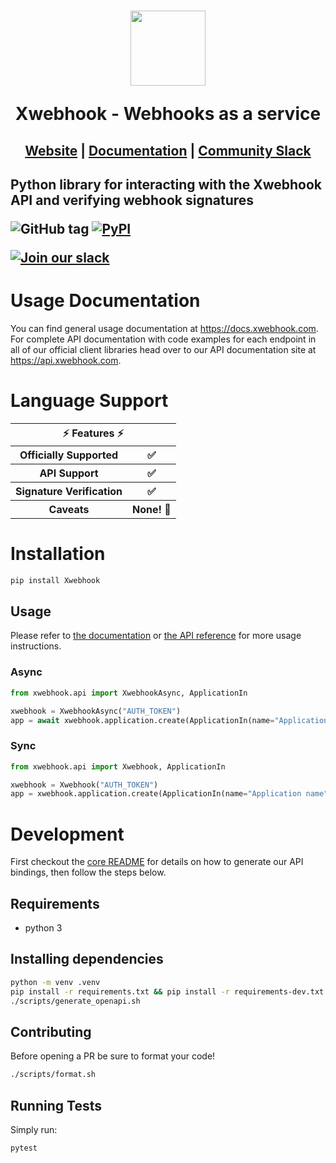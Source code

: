 <h1 align="center">
    <a style="text-decoration: none" href="https://www.xwebhook.com">
      <img width="120" src="https://avatars.githubusercontent.com/u/80175132?s=200&v=4" />
      <p align="center">Xwebhook - Webhooks as a service</p>
    </a>
</h1>
<h2 align="center">
  <a href="https://xwebhook.com">Website</a> | <a href="https://docs.xwebhook.com">Documentation</a> | <a href="https://xwebhook.com/slack">Community Slack</a>
<h2>

Python library for interacting with the Xwebhook API and verifying webhook signatures

![GitHub tag](https://img.shields.io/github/tag/xwebhook/xwebhook-webhooks.svg)
[![PyPI](https://img.shields.io/pypi/v/xwebhook.svg)](https://pypi.python.org/pypi/xwebhook/)

[![Join our slack](https://img.shields.io/badge/Slack-join%20the%20community-blue?logo=slack&style=social)](https://www.xwebhook.com/slack/)

# Usage Documentation

You can find general usage documentation at <https://docs.xwebhook.com>.  For complete API documentation with code examples for each endpoint in all of our official client libraries head over to our API documentation site at <https://api.xwebhook.com>.

# Language Support

<table style="table-layout:fixed; white-space: nowrap;">
  <th colspan="2">⚡️ Features ⚡️</th>
  <tr>
    <th>Officially Supported</th>
    <th>✅</th>
  </tr>
  <tr>
    <th>API Support</th>
    <th>✅</th>
  </tr>
  <tr>
    <th>Signature Verification</th>
    <th>✅</th>
  </tr>
  <tr>
    <th>Caveats</th>
    <th>None! 🚀</th>
  </tr>
</table>

# Installation

```sh
pip install Xwebhook
```

## Usage
Please refer to [the documentation](https://docs.xwebhook.com/) or [the API reference](https://api.xwebhook.com/docs) for more usage instructions.

### Async
```python
from xwebhook.api import XwebhookAsync, ApplicationIn

xwebhook = XwebhookAsync("AUTH_TOKEN")
app = await xwebhook.application.create(ApplicationIn(name="Application name"))
```

### Sync

```python
from xwebhook.api import Xwebhook, ApplicationIn

xwebhook = Xwebhook("AUTH_TOKEN")
app = xwebhook.application.create(ApplicationIn(name="Application name"))
```

# Development

First checkout the [core README](../README.md#development) for details on how to generate our API bindings, then follow the steps below.

## Requirements

 - python 3

## Installing dependencies

```sh
python -m venv .venv
pip install -r requirements.txt && pip install -r requirements-dev.txt
./scripts/generate_openapi.sh
```

## Contributing

Before opening a PR be sure to format your code!

```sh
./scripts/format.sh
```

## Running Tests

Simply run:

```sh
pytest
```
